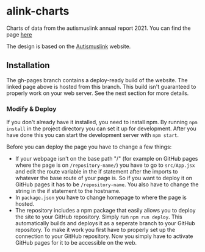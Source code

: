 
# alink-charts
Charts of data from the autismuslink annual report 2021.
You can find the page [here](https://patrikackermann.github.io/alink-charts/)

The design is based on the [Autismuslink](https://autismuslink.ch) website.

## Installation
The gh-pages branch contains a deploy-ready build of the website. The linked page above is hosted from this branch. This build isn't guaranteed to properly work on your web server. See the next section for more details.

### Modify & Deploy
If you don't already have it installed, you need to install npm. By running `npm install` in the project directory you can set it up for development. After you have done this you can start the development server with `npm start`.

Before you can deploy the page you have to change a few things:

 - If your webpage isn't on the base path "/" (for example on GitHub pages where the page is on `/repository-name/`) you have to go to `src/App.jsx` and edit the route variable in the if statement after the imports to whatever the base route of your page is. So if you want to deploy it on GitHub pages it has to be `/repository-name`. You also have to change the string in the if statement to the hostname. 
 - In `package.json` you have to change homepage to where the page is hosted. 
 - The repository includes a npm package that easily allows you to deploy the site to your GitHub repository. Simply run `npm run deploy`. This automatically builds and deploys it as a seperate branch to your GitHub repository. To make it work you first have to properly set up the connection to your GitHub repository. Now you simply have to activate GitHub pages for it to be accessible on the web.
